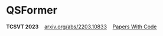 # QSFormer

**TCSVT 2023** &nbsp;&nbsp;
[arxiv.org/abs/2203.10833](https://arxiv.org/abs/2203.10833) &nbsp;&nbsp;
[Papers With Code](https://paperswithcode.com/paper/hyperbolic-vision-transformers-combining)
